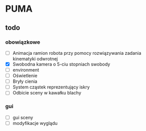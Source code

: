 # PUMA

## todo

### obowiązkowe
- [ ]  Animacja ramion robota przy pomocy rozwiązywania zadania kinematyki odwrotnej
- [x]  Swobodna kamera o 5-ciu stopniach swobody
- [ ]  environment
- [ ]  Oświetlenie
- [ ]  Bryły cienia
- [ ]  System cząstek reprezentujący iskry
- [ ]  Odbicie sceny w kawałku blachy

### gui
- [ ] gui sceny
- [ ] modyfikacje wyglądu
